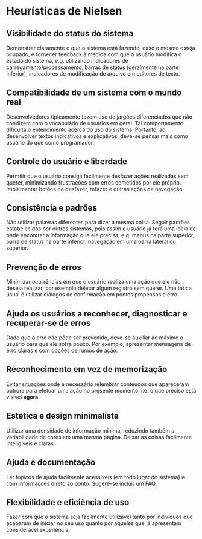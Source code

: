 # Heurísticas de Nielsen

## Visibilidade do status do sistema
Demonstrar claramente o que o sistema está fazendo, caso o mesmo esteja ocupado, e fornecer feedback à medida com que o usuário modifica o estado do sistema, e.g. utilizando indicadores de carregamento/processamento, barras de status (geralmente na parte inferior), indicadores de modificação de arquivo em editores de texto.

## Compatibilidade de um sistema com o mundo real
Desenvolvedores tipicamente fazem uso de jargões diferenciados que não condizem com o vocabulário de usuários em geral. Tal comportamento dificulta o entendimento acerca do uso do sistema. Portanto, ao desenvolver textos indicativos e explicativos, deve-se pensar mais como usuário do que como programador.

## Controle do usuário e liberdade
Permitir que o usuário consiga facilmente desfazer ações realizadas sem querer, minimizando frustrações com erros cometidos por ele próprio. Implementar botões de desfazer, refazer e outras ações de navegação. 

## Consistência e padrões
Não utilizar palavras diferentes para dizer a mesma coisa. Seguir padrões estabelecidos por outros sistemas, pois assim o usuário já terá uma ideia de onde encontrar a informação que ele precisa, e.g. menus na parte superior, barra de status na parte inferior, navegação em uma barra lateral ou superior.

## **Prevenção** de erros
Minimizar ocorrências em que o usuário realiza uma ação que ele não deseja realizar, por exemplo deletar algum registro sem querer. Uma tática usual é utilizar diálogos de confirmação em pontos propensos a erro.

## Ajuda os usuários a reconhecer, diagnosticar e recuperar-se de erros
Dado que o erro não pôde ser prevenido, deve-se auxiliar ao máximo o usuário para que ele sofra pouco. Por exemplo, apresentar mensagens de erro claras e com opções de rumos de ação.

## Reconhecimento em vez de memorização
Evitar situações onde é necessário relembrar conteúdos que apareceram outrora para efetuar uma ação no presente momento, i.e. o que preciso está visível **agora**.

## Estética e design minimalista
Utilizar uma densidade de informação mínima, reduzindo também a variabilidade de cores em uma mesma página. Deixar as coisas facilmente inteligíveis e claras.

## Ajuda e documentação
Ter tópicos de ajuda facilmente acessíveis (em todo lugar do sistema) e com informações direto ao ponto. Sugere-se incluir um FAQ.

## Flexibilidade e eficiência de uso
Fazer com que o sistema seja facilmente utilizável tanto por indivíduos que acabaram de iniciar no seu uso quanto por aqueles que já apresentam considerável experiência.